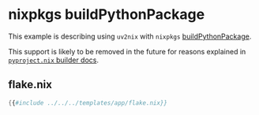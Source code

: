 # nixpkgs buildPythonPackage

<div class="warning">

This example is describing using `uv2nix` with `nixpkgs` [buildPythonPackage](https://nixos.org/manual/nixpkgs/stable/#buildpythonpackage-function).

This support is likely to be removed in the future for reasons explained in [`pyproject.nix` builder docs](https://nix-community.github.io/pyproject.nix/build.html).
</div>

## flake.nix
```nix
{{#include ../../../templates/app/flake.nix}}
```

